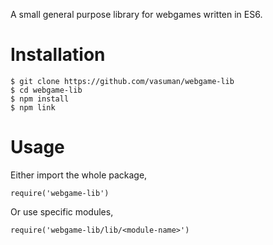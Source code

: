A small general purpose library for webgames written in ES6.

# Installation

```
$ git clone https://github.com/vasuman/webgame-lib
$ cd webgame-lib
$ npm install
$ npm link
```

# Usage

Either import the whole package,

```
require('webgame-lib')
```

Or use specific modules,

```
require('webgame-lib/lib/<module-name>')
```
